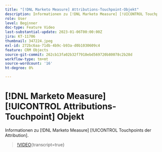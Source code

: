 ```yaml
---
title: "[!DNL Marketo Measure] Attributions-Touchpoint-Objekt"
description: Informationen zu [!DNL Marketo Measure] [!UICONTROL Touchpoints der Attribution].
role: User
level: Beginner
doc-type: Feature Video
last-substantial-update: 2023-01-06T00:00:00Z
jira: KT-11706
thumbnail: 347224.jpeg
exl-id: 272bc6aa-71db-4b9c-b93a-d0b1030609c4
feature: CRM Objects
source-git-commit: 262cb13fa02b32f7918ebd569720b80078c2b28d
workflow-type: tm+mt
source-wordcount: '16'
ht-degree: 0%

---
```


# [!DNL Marketo Measure] [!UICONTROL Attributions-Touchpoint] Objekt

Informationen zu [!DNL Marketo Measure] [!UICONTROL Touchpoints der Attribution].

>[!VIDEO](https://video.tv.adobe.com/v/347224/?learn=on){transcript=true}
